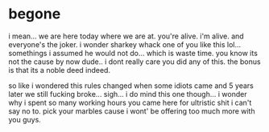 # begone

i mean... we are here today where we are at.  you're alive.  i'm alive.  and everyone's the joker.  i wonder sharkey whack one of you like this lol...  somethings i assumed he would not do...  which is waste time.  you know its not the cause by now dude.. i dont really care you did any of this.  the bonus is that its a noble deed indeed.

so like i wondered this rules changed when some idiots came and 5 years later we still fucking broke...  sigh...  i do mind this one though...  i wonder why i spent so many working hours you came here for ultristic shit i can't say no to.  pick your marbles cause i wont' be offering too much more with you guys.
